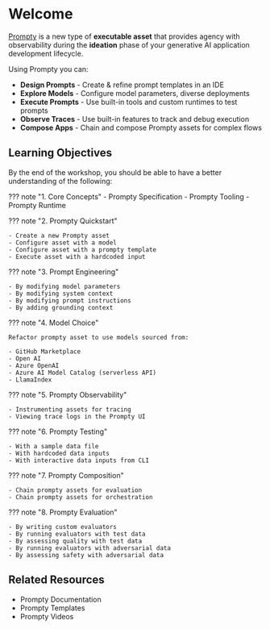 # Welcome

[Prompty](https://prompty.ai) is a new type of **executable asset** that provides agency with observability during the **ideation** phase of your generative AI application development lifecycle.

Using Prompty you can:

 - **Design Prompts** - Create & refine prompt templates in an IDE
 - **Explore Models** - Configure model parameters, diverse deployments
 - **Execute Prompts** - Use built-in tools and custom runtimes to test prompts
 - **Observe Traces** - Use built-in features to track and debug execution
 - **Compose Apps** - Chain and compose Prompty assets for complex flows


## Learning Objectives

By the end of the workshop, you should be able to have a better understanding of the following:

??? note "1. Core Concepts"
    - Prompty Specification
    - Prompty Tooling
    - Prompty Runtime

??? note "2. Prompty Quickstart"

    - Create a new Prompty asset
    - Configure asset with a model
    - Configure asset with a prompty template
    - Execute asset with a hardcoded input

??? note "3. Prompt Engineering"

    - By modifying model parameters
    - By modifying system context
    - By modifying prompt instructions
    - By adding grounding context

??? note "4. Model Choice"

    Refactor prompty asset to use models sourced from:

    - GitHub Marketplace
    - Open AI 
    - Azure OpenAI 
    - Azure AI Model Catalog (serverless API)
    - LlamaIndex 

??? note "5. Prompty Observability"

    - Instrumenting assets for tracing
    - Viewing trace logs in the Prompty UI

??? note "6. Prompty Testing"

    - With a sample data file
    - With hardcoded data inputs
    - With interactive data inputs from CLI

??? note "7. Prompty Composition"

    - Chain prompty assets for evaluation
    - Chain prompty assets for orchestration

??? note "8. Prompty Evaluation"

    - By writing custom evaluators
    - By running evaluators with test data
    - By assessing quality with test data
    - By running evaluators with adversarial data
    - By assessing safety with adversarial data

## Related Resources

- Prompty Documentation
- Prompty Templates
- Prompty Videos